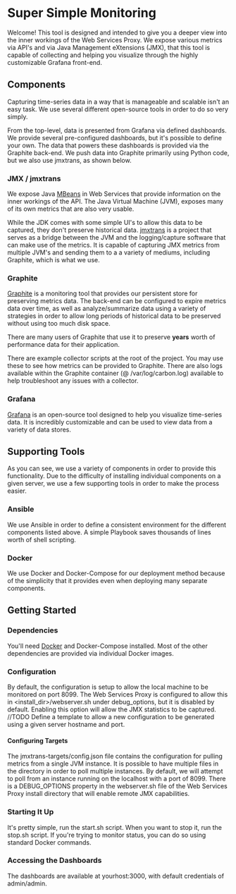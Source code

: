 
# Super Simple Monitoring

Welcome! This tool is designed and intended to give you a deeper view into the inner workings of the Web Services Proxy. We expose various metrics via API's and via Java Management eXtensions (JMX), that this tool is capable of collecting and helping you visualize through the highly customizable Grafana front-end.

## Components
Capturing time-series data in a way that is manageable and scalable isn't an easy task. We use several different open-source tools in order to do so very simply.

From the top-level, data is presented from Grafana via defined dashboards. We provide several pre-configured dashboards, but
it's possible to define your own. The data that powers these dashboards is provided via the Graphite back-end. We push data
into Graphite primarily using Python code, but we also use jmxtrans, as shown below.

### JMX / jmxtrans

We expose Java [MBeans](https://docs.oracle.com/javase/tutorial/jmx/mbeans/index.html) in Web Services that provide information on the inner workings of the API. The Java Virtual Machine (JVM), exposes many of its own metrics that are also very usable.

While the JDK comes with some simple UI's to allow this data to be captured, they don't preserve historical data. [jmxtrans](https://github.com/jmxtrans/jmxtrans) is a project that serves as a bridge between the JVM and the logging/capture software that can make use of the metrics. It is capable of capturing JMX metrics from multiple JVM's and sending them to a a variety of mediums, including Graphite, which is what we use.

### Graphite
[Graphite](https://graphiteapp.org/) is a monitoring tool that provides our persistent store for preserving metrics data. The back-end can be configured to expire metrics data over time, as well as analyze/summarize data using a variety of strategies in order to allow long periods of historical data to be preserved without using too much disk space.

There are many users of Graphite that use it to preserve **years** worth of performance data for their application.

There are example collector scripts at the root of the project. You may use these to see how metrics can be provided to
Graphite. There are also logs available within the Graphite container (@ /var/log/carbon.log) available to help troubleshoot
any issues with a collector.

### Grafana
[Grafana](https://grafana.com/) is an open-source tool designed to help you visualize time-series data. It is incredibly customizable and can be used to view data from a variety of data stores.


## Supporting Tools
As you can see, we use a variety of components in order to provide this functionality. Due to the difficulty of installing individual components on a given server, we use a few supporting tools in order to make the process easier.

### Ansible
We use Ansible in order to define a consistent environment for the different components listed above. A simple Playbook saves thousands of lines worth of shell scripting.

### Docker
We use Docker and Docker-Compose for our deployment method because of the simplicity that it provides even when deploying many separate components.

## Getting Started
### Dependencies
You'll need [Docker](https://docs.docker.com/install/) and Docker-Compose installed. Most of the other dependencies are provided via individual Docker images.

### Configuration
By default, the configuration is setup to allow the local machine to be monitored on port 8099. The Web Services Proxy is configured to allow this in <install_dir>/webserver.sh under debug_options, but it is disabled by default. Enabling this option will allow the JMX statistics to be captured.
//TODO Define a template to allow a new configuration to be generated using a given server hostname and port.

#### Configuring Targets
The jmxtrans-targets/config.json file contains the configuration for pulling metrics from a single JVM instance. It is possible to have multiple files in the directory in order to poll multiple instances. By default, we will attempt to poll from an instance running on the localhost with a port of 8099.
There is a DEBUG_OPTIONS property in the webserver.sh file of the Web Services Proxy install directory that will enable remote JMX capabilities.

### Starting It Up
It's pretty simple, run the start.sh script. When you want to stop it, run the stop.sh script. If you're trying to monitor status, you can do so using standard Docker commands.

### Accessing the Dashboards
The dashboards are available at yourhost:3000, with default credentials of admin/admin.
